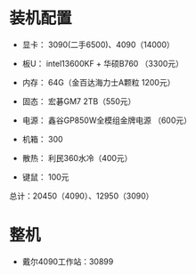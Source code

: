 # 装机配置

- 显卡： 3090(二手6500)、4090（14000）

- 板U： intel13600KF + 华硕B760 （3300元）

- 内存： 64G（金百达海力士A颗粒 1200元）

- 固态： 宏碁GM7 2TB（550元）

- 电源： 鑫谷GP850W全模组金牌电源 （600元）

- 机箱： 300

- 散热： 利民360水冷（400元）

- 键鼠： 100元

总计：20450（4090）、12950（3090）

# 整机

- 戴尔4090工作站：30899 


